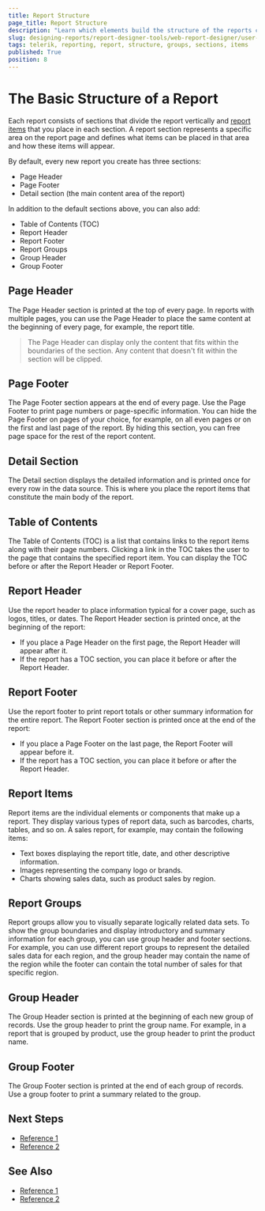 ```yaml
---
title: Report Structure
page_title: Report Structure
description: "Learn which elements build the structure of the reports created in the Telerik Web Report Designer and use these report elements to convey information effectively."
slug: designing-reports/report-designer-tools/web-report-designer/user-guide/report-structure
tags: telerik, reporting, report, structure, groups, sections, items
published: True
position: 8
---
```


# The Basic Structure of a Report

Each report consists of sections that divide the report vertically and [report items](#report-items) that you place in each section. A report section represents a specific area on the report page and defines what items can be placed in that area and how these items will appear.

By default, every new report you create has three sections:

* Page Header
* Page Footer
* Detail section (the main content area of the report)

In addition to the default sections above, you can also add:

* Table of Contents (TOC)
* Report Header
* Report Footer
* Report Groups
* Group Header
* Group Footer

## Page Header

The Page Header section is printed at the top of every page. In reports with multiple pages, you can use the Page Header to place the same content at the beginning of every page, for example, the report title.

>The Page Header can display only the content that fits within the boundaries of the section. Any content that doesn't fit within the section will be clipped.

## Page Footer

The Page Footer section appears at the end of every page. Use the Page Footer to print page numbers or page-specific information. You can hide the Page Footer on pages of your choice, for example, on all even pages or on the first and last page of the report. By hiding this section, you can free page space for the rest of the report content.

## Detail Section

The Detail section displays the detailed information and is printed once for every row in the data source. This is where you place the report items that constitute the main body of the report.

## Table of Contents

The Table of Contents (TOC) is a list that contains links to the report items along with their page numbers. Clicking a link in the TOC takes the user to the page that contains the specified report item. You can display the TOC before or after the Report Header or Report Footer.

## Report Header

Use the report header to place information typical for a cover page, such as logos, titles, or dates. The Report Header section is printed once, at the beginning of the report:

* If you place a Page Header on the first page, the Report Header will appear after it.
* If the report has a TOC section, you can place it before or after the Report Header.

## Report Footer

Use the report footer to print report totals or other summary information for the entire report. The Report Footer section is printed once at the end of the report:

* If you place a Page Footer on the last page, the Report Footer will appear before it.
* If the report has a TOC section, you can place it before or after the Report Header.

## Report Items

Report items are the individual elements or components that make up a report. They display various types of report data, such as barcodes, charts, tables, and so on. A sales report, for example, may contain the following items:

* Text boxes displaying the report title, date, and other descriptive information.
* Images representing the company logo or brands.
* Charts showing sales data, such as product sales by region.

## Report Groups

Report groups allow you to visually separate logically related data sets. To show the group boundaries and display introductory and summary information for each group, you can use group header and footer sections. For example, you can use different report groups to represent the detailed sales data for each region, and the group header may contain the name of the region while the footer can contain the total number of sales for that specific region.

## Group Header

The Group Header section is printed at the beginning of each new group of records. Use the group header to print the group name. For example, in a report that is grouped by product, use the group header to print the product name.

## Group Footer

The Group Footer section is printed at the end of each group of records. Use a group footer to print a summary related to the group.

## Next Steps

* [Reference 1]()
* [Reference 2]()

## See Also

* [Reference 1]()
* [Reference 2]()